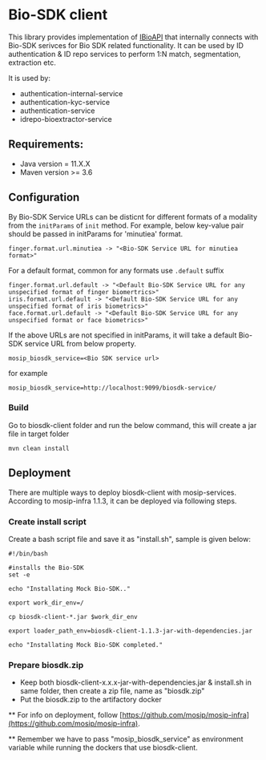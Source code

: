 # Bio-SDK client

This library provides implementation of [IBioAPI](https://github.com/mosip/commons/blob/master/kernel/kernel-biometrics-api/src/main/java/io/mosip/kernel/biometrics/spi/IBioApi.java) that internally connects with Bio-SDK serivces for Bio SDK related functionality. It can be used by ID authentication & ID repo services to perform 1:N match, segmentation, extraction etc.

It is used by:
* authentication-internal-service
* authentication-kyc-service
* authentication-service
* idrepo-bioextractor-service

## Requirements:
* Java version = 11.X.X
* Maven version >= 3.6

## Configuration
By Bio-SDK Service URLs can be disticnt for different formats of a modality from the `initParams` of `init` method. For example, below key-value pair should be passed in initParams for 'minutiea' format.
```
finger.format.url.minutiea -> "<Bio-SDK Service URL for minutiea format>"
```
For a default format, common for any formats use `.default` suffix
```
finger.format.url.default -> "<Default Bio-SDK Service URL for any unspecified format of finger biomertrics>"
iris.format.url.default -> "<Default Bio-SDK Service URL for any unspecified format of iris biometrics>"
face.format.url.default -> "<Default Bio-SDK Service URL for any unspecified format or face biometrics>"
```

If the above URLs are not specified in initParams, it will take a default Bio-SDK service URL from below property.
```properties
mosip_biosdk_service=<Bio SDK service url>
```

for example
```properties
mosip_biosdk_service=http://localhost:9099/biosdk-service/
```

### Build

Go to biosdk-client folder and run the below command, this will create a jar file in target folder
```text
mvn clean install
```

## Deployment

There are multiple ways to deploy biosdk-client with mosip-services. According to mosip-infra 1.1.3, it can be deployed via following steps.

### Create install script

Create a bash script file and save it as "install.sh", sample is given below:

```text
#!/bin/bash

#installs the Bio-SDK
set -e

echo "Installating Mock Bio-SDK.."

export work_dir_env=/

cp biosdk-client-*.jar $work_dir_env

export loader_path_env=biosdk-client-1.1.3-jar-with-dependencies.jar

echo "Installating Mock Bio-SDK completed."
```

### Prepare biosdk.zip

* Keep both biosdk-client-x.x.x-jar-with-dependencies.jar & install.sh in same folder, then create a zip file, name as "biosdk.zip"
* Put the biosdk.zip to the artifactory docker

** For info on deployment, follow [https://github.com/mosip/mosip-infra](https://github.com/mosip/mosip-infra).

** Remember we have to pass "mosip_biosdk_service" as environment variable while running the dockers that use biosdk-client.
